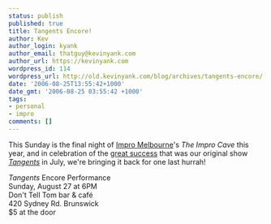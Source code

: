 ```yaml
---
status: publish
published: true
title: Tangents Encore!
author: Kev
author_login: kyank
author_email: thatguy@kevinyank.com
author_url: https://kevinyank.com
wordpress_id: 114
wordpress_url: http://old.kevinyank.com/blog/archives/tangents-encore/
date: '2006-08-25T13:55:42+1000'
date_gmt: '2006-08-25 03:55:42 +1000'
tags:
- personal
- impro
comments: []
---
```

<p>This Sunday is the final night of <a href="http://www.impromelbourne.com.au/">Impro Melbourne</a>'s <cite>The Impro Cave</cite> this year, and in celebration of the <a href="/blog/archives/post-tangential/">great success</a> that was our original show <a href="/blog/archives/tangents/"><cite>Tangents</cite></a> in July, we're bringing it back for one last hurrah!</p>
<p><cite>Tangents</cite> Encore Performance<br />
Sunday, August 27 at 6PM<br />
Don't Tell Tom bar & café<br />
420 Sydney Rd. Brunswick<br />
$5 at the door</p>

